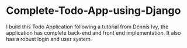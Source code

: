 # Complete-Todo-App-using-Django
I build this Todo Application following a tutorial from Dennis Ivy, the application has complete back-end and front end implementation. It also has a robust login and user system.
